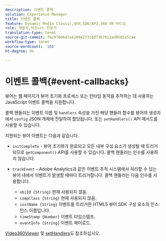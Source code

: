 ```yaml
---
description: 이벤트 콜백
solution: Experience Manager
title: 이벤트 콜백
feature: Dynamic Media Classic,뷰어,SDK/API,360 VR 비디오
role: 개발자,비즈니스 전문가
translation-type: tm+mt
source-git-commit: f6c97606d7a4209427316d7367013ad9585a5cae
workflow-type: tm+mt
source-wordcount: '160'
ht-degree: 0%

---
```



# 이벤트 콜백{#event-callbacks}

뷰어는 웹 페이지가 뷰어 초기화 프로세스 또는 런타임 동작을 추적하는 데 사용하는 JavaScript 이벤트 콜백을 지원합니다.

콜백 핸들러는 이벤트 이름 및 `handlers` 속성을 가진 해당 핸들러 함수를 뷰어의 생성자에서 `config` JSON 개체에 전달하여 할당됩니다. 또는 `setHandlers()` API 메서드를 사용할 수 있습니다.

지원되는 뷰어 이벤트는 다음과 같습니다.

* `initComplete` - 뷰어 초기화가 완료되고 모든 내부 구성 요소가 생성될 때 트리거되므로  `getComponent()` API를 사용할 수 있습니다. 콜백 핸들러는 인수를 사용하지 않습니다.
* `trackEvent` - Adobe Analytics과 같은 이벤트 추적 시스템에서 처리할 수 있는 뷰어 내에서 이벤트가 발생할 때마다 트리거합니다. 콜백 핸들러는 다음 인수를 사용합니다.

   * `objID {String}` 현재 사용되지 않음.
   * `compClass {String}` 현재 사용되지 않음.
   * `instName {String}` 이벤트를 트리거한 HTML5 뷰어 SDK 구성 요소의 인스턴스 이름입니다.
   * `timeStamp {Number}` 이벤트 타임스탬프.
   * `eventInfo {String}` 이벤트 페이로드.

[Video360Viewer](../../c-html5-aem-asset-viewers/c-html5-aem-video360/c-html5-aem-video360-javascriptapiref/r-html5-aem-video360-javascriptapiref-video360viewer.md#reference-bd16cadc0c054fafb0db4994741d47cd) 및 [setHandlers](../../c-html5-aem-asset-viewers/c-html5-aem-video360/c-html5-aem-video360-javascriptapiref/r-html5-aem-video360-javascriptapiref-sethandlers.md#reference-d76f126ac4354dc282e56afd49a0c643)도 참조하십시오.
